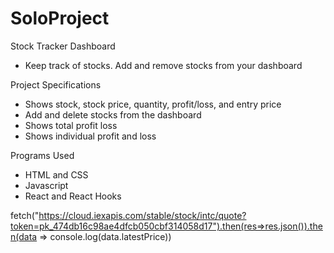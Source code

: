 # SoloProject

Stock Tracker Dashboard
- Keep track of stocks. Add and remove stocks from your dashboard

Project Specifications
- Shows stock, stock price, quantity, profit/loss, and entry price
- Add and delete stocks from the dashboard
- Shows total profit loss
- Shows individual profit and loss

Programs Used
- HTML and CSS
- Javascript
- React and React Hooks


fetch("https://cloud.iexapis.com/stable/stock/intc/quote?token=pk_474db16c98ae4dfcb050cbf314058d17").then(res=>res.json()).then(data => console.log(data.latestPrice))
